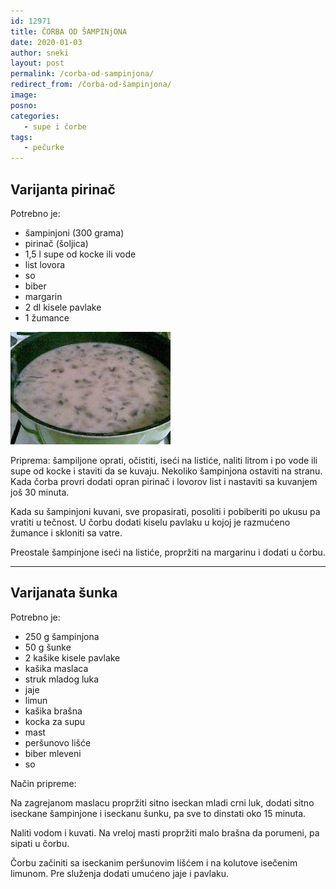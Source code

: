 ```yaml
---
id: 12971
title: ČORBA OD ŠAMPINjONA
date: 2020-01-03
author: sneki
layout: post
permalink: /corba-od-sampinjona/
redirect_from: /čorba-od-šampinjona/
image: 
posno: 
categories:
   - supe i čorbe
tags: 
   - pečurke
---
```

## Varijanta pirinač

Potrebno je:

  * šampinjoni (300 grama)
  * pirinač (šoljica)
  * 1,5 l supe od kocke ili vode
  * list lovora
  * so
  * biber
  * margarin
  * 2 dl kisele pavlake
  * 1 žumance

<img class="alignnone size-full wp-image-783" title="potazodsampinjona" src="/wp-content/uploads/2011/03/potazodsampinjona.jpg" alt="" width="256" height="180" /> 

Priprema: šampiljone oprati, očistiti, iseći na listiće, naliti litrom i po vode ili supe od kocke i staviti da se kuvaju. Nekoliko šampinjona ostaviti na stranu. Kada čorba provri dodati opran pirinač i lovorov list i nastaviti sa kuvanjem još 30 minuta.

Kada su šampinjoni kuvani, sve propasirati, posoliti i pobiberiti po ukusu pa vratiti u tečnost. U čorbu dodati kiselu pavlaku u kojoj je razmućeno žumance i skloniti sa vatre.

Preostale šampinjone iseći na listiće, propržiti na margarinu i dodati u čorbu.

---

## Varijanata šunka
Potrebno je:

* 250 g šampinjona 
* 50 g šunke 
* 2 kašike kisele pavlake 
* kašika maslaca 
* struk mladog luka 
* jaje
* limun
* kašika brašna
* kocka za supu
* mast
* peršunovo lišće
* biber mleveni
* so

Način pripreme:

Na zagrejanom maslacu propržiti sitno iseckan mladi crni luk, dodati sitno iseckane šampinjone i iseckanu šunku, pa sve to dinstati oko 15 minuta.

Naliti vodom i kuvati. Na vreloj masti propržiti malo brašna da porumeni, pa sipati u čorbu. 

Čorbu začiniti sa iseckanim peršunovim lišćem i na kolutove isečenim limunom. Pre služenja dodati umućeno jaje i pavlaku.

